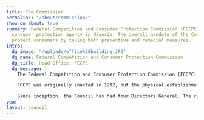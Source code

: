 ```yaml
---
title: The Commission
permalink: "/about/commission/"
show_on_about: true
summary: Federal Competition and Consumer Protection Commission (FCCPC) is the apex
  consumer protection agency in Nigeria. The overall mandate of the Council is to
  protect consumers by taking both preventive and remedial measures.
intro:
  dg_image: "/uploads/office%20building.JPG"
  dg_name: Federal Competition and Consumer Protection Commission
  dg_title: Head Office, FCCPC
  dg_message: |-
    The Federal Competition and Consumer Protection Commission (FCCPC) is the apex consumer protection agency in Nigeria. The Council was established by the Federal Competition and Consumer Protection Commission Act (FCCPCA) (Cap. 25, Laws of The Federation 2004). The overall mandate of the Council is to protect consumers by taking both preventive and remedial measures.

    FCCPC was originally enacted in 1992, but the physical establishment of the Council occurred in 1999. The Council operates across all sectors of the economy and has evolved over the years. From a single office in 1999, the Council now has zonal offices in the six geopolitical zones, and additional emerging strategic intervention offices in key locations for better coverage of the country. Currently, there are nine offices including the headquarters in Abuja. Zonal offices are controlled and coordinated from the headquarters.

    Since inception, the Council has had four Directors General. The current Director General is Babatunde Irukera.
yea: 
layout: council
---
```


